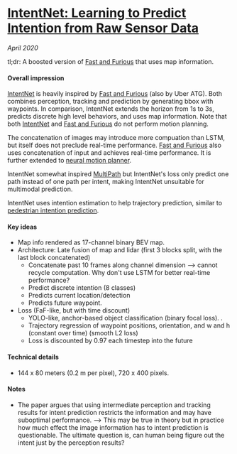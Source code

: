 # [IntentNet: Learning to Predict Intention from Raw Sensor Data](http://www.cs.toronto.edu/~wenjie/papers/intentnet_corl18.pdf)

_April 2020_

tl;dr: A boosted version of [Fast and Furious](faf.md) that uses map information.

#### Overall impression
[IntentNet](intentnet.md) is heavily inspired by [Fast and Furious](faf.md) (also by Uber ATG). Both combines perception, tracking and prediction by generating bbox with waypoints. In comparison, IntentNet extends the horizon from 1s to 3s, predicts discrete high level behaviors, and uses map information. Note that both [IntentNet](intentnet.md) and [Fast and Furious](faf.md) do not perform motion planning.

The concatenation of images may introduce more compuation than LSTM, but itself does not preclude real-time performance. [Fast and Furious](faf.md) also uses concatenation of input and achieves real-time performance. It is further extended to [neural motion planner](nmp.md).

IntentNet somewhat inspired [MultiPath](multipath.md) but IntentNet's loss only predict one path instead of one path per intent, making IntentNet unsuitable for multimodal prediction.

IntentNet uses intention estimation to help trajectory prediction, similar to [pedestrian intention prediction](pie.md).

#### Key ideas
- Map info rendered as 17-channel binary BEV map. 
- Architecture: Late fusion of map and lidar (first 3 blocks split, with the last block concatenated)
	- Concatenate past 10 frames along channel dimension --> cannot recycle computation. Why don't use LSTM for better real-time performance?
	- Predict discrete intention (8 classes)
	- Predicts current location/detection
	- Predicts future waypoint. 
- Loss (FaF-like, but with time discount)
	- YOLO-like, anchor-based object classification (binary focal loss). . 
	- Trajectory regression of waypoint positions, orientation, and w and h (constant over time) (smooth L2 loss)
	- Loss is discounted by 0.97 each timestep into the future

#### Technical details
- 144 x 80 meters (0.2 m per pixel), 720 x 400 pixels. 

#### Notes
- The paper argues that using intermediate perception and tracking results for intent prediction restricts the information and may have suboptimal performance. --> This may be true in theory but in practice how much effect the image information has to intent prediction is questionable. The ultimate question is, can human being figure out the intent just by the perception results?

